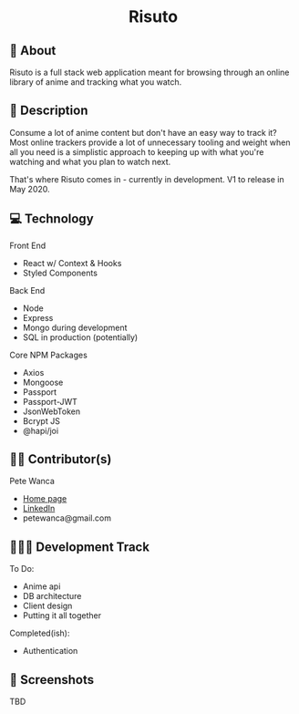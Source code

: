 <h1 align='center'>Risuto</h1>

<h2>🧠 About</h2>
<p>Risuto is a full stack web application meant for browsing through an online library of anime and tracking what you watch.</p>

<h2>📖 Description</h2>
<p>Consume a lot of anime content but don't have an easy way to track it? Most online trackers provide a lot of unnecessary tooling and weight when all you need is a simplistic approach to keeping up with what you're watching and what you plan to watch next.</p>
<p>That's where Risuto comes in - currently in development. V1 to release in May 2020.</p>

<h2>💻 Technology</h2>
<p>Front End</p>
<ul>
    <li>React w/ Context & Hooks</li>
    <li>Styled Components</li>
</ul>
<p>Back End</p>
<ul>
    <li>Node</li>
    <li>Express</li>
    <li>Mongo during development</li>
    <li>SQL in production (potentially)</li>
</ul>
<p>Core NPM Packages</p>
<ul>
    <li>Axios</li>
    <li>Mongoose</li>
    <li>Passport</li>
    <li>Passport-JWT</li>
    <li>JsonWebToken</li>
    <li>Bcrypt JS</li>
    <li>@hapi/joi</li>
</ul>

<h2>👷‍♂️ Contributor(s)</h2>
<p>Pete Wanca</p>
<ul>
    <li><a href='https://petewanca.github.io/' target='_blank'>Home page</a></li>
    <li><a href='https://www.linkedin.com/in/petewanca' target='_blank'>LinkedIn</a></li>
    <li>petewanca@gmail.com</li>
</ul>

<h2>👩🏽‍💻 Development Track</h2>
<p>To Do:</p>
<ul>
    <li>Anime api</li>
    <li>DB architecture</li>
    <li>Client design</li>
    <li>Putting it all together</li>
</ul>
<p>Completed(ish):</p>
<ul>
    <li>Authentication</li>
</ul>

<h2>📸 Screenshots</h2>
<p>TBD</p>
